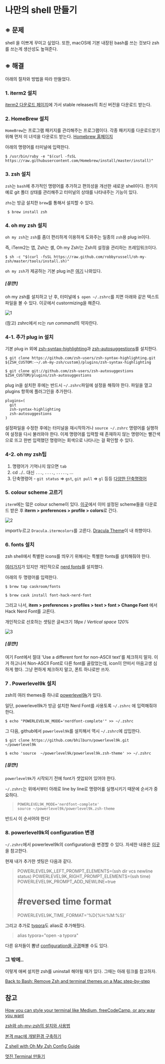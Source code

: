 # 나만의 shell 만들기



## ※ 문제

shell 을 이쁘게 꾸미고 싶었다. 또한, macOS에 기본 내장된 bash를 쓰는 것보다 zsh를 쓰는게 생산성도 높혀준다.



## ※ 해결

아래의 절차와 방법을 따라 만들었다.

### 1. iterm2 설치

[iterm2 다운로드 페이지](https://www.iterm2.com/downloads.html)에 가서 stable releases의 최신 버전을 다운로드 받는다.



### 2. HomeBrew 설치

`HomeBrew`는 프로그램 패키지를 관리해주는 프로그램이다. 각종 패키지를 다운로드받기 위해 먼저 이 녀석을 다운로드 받는다. [Homebrew 홈페이지](https://brew.sh)



아래의 명령어를 터미널에 입력한다.

```shell
$ /usr/bin/ruby -e "$(curl -fsSL https://raw.githubusercontent.com/Homebrew/install/master/install)"
```



### 3. zsh 설치

`zsh`는 `bash`에 추가적인 명령어를 추가하고 편의성을 개선한 새로운 shell이다. 한가지 예로 git 폴더 상태를 관리해주고 터미널의 상태를 나타내주는 기능이 있다.

`zhs`는 방금 설치한 `brew`를 통해서 설치할 수 있다.

``` $ brew install zsh```



### 4. oh my zsh 설치

`oh my zsh`는 `zsh`를 좀더 편리하게 이용하게 도와주는 일종의 `zsh`용 plug in이다.

즉,  iTerm2는 앱, Zsh는 셸, Oh my Zsh!는 Zsh의 설정을 관리하는 프레임워크이다.

```shell
$ sh -c "$(curl -fsSL https://raw.github.com/robbyrussell/oh-my-zsh/master/tools/install.sh)"
```

`oh my zsh`가 제공하는 기본 plug in은 [여기](https://github.com/robbyrussell/oh-my-zsh/wiki/Plugins) 나와있다.



##### [잠깐!]

oh my zsh를 설치하고 난 후, 터미널에 `$ open ~/.zshrc`를 치면 아래와 같은 텍스트파일을 볼 수 있다. 이곳에서 custormizing을 해준다. 

![1](../img/zshrc_example.png)

(참고) zshrc에서 rc는 *run command*의 약자란다.



### 4-1. 추가 plug in 설치

기본 plug in 외에 [zsh-syntax-highlighting](https://github.com/zsh-users/zsh-syntax-highlighting)과 [zsh-autosuggestions](https://github.com/zsh-users/zsh-autosuggestions)를 설치한다.

```shell
$ git clone https://github.com/zsh-users/zsh-syntax-highlighting.git ${ZSH_CUSTOM:-~/.oh-my-zsh/custom}/plugins/zsh-syntax-highlighting
```

```shell
$ git clone git://github.com/zsh-users/zsh-autosuggestions $ZSH_CUSTOM/plugins/zsh-autosuggestions
```



plug in을 설치한 후에는 반드시 `~/.zshrc`파일에 설정을 해줘야 한다. 파일을 열고 plugins 항목에 플러그인을 추가한다.

```
plugins=(
  git
  zsh-syntax-highlighting
  zsh-autosuggestions
)
```

설정파일을 수정한 후에는 터미널을 재시작하거나 `source ~/.zshrc` 명령어를 실행하여 설정을 다시 불러와야 한다. 이제 명령어를 입력할 때 존재하지 않는 명령어는 빨간색으로 뜨고 한번 입력했던 명령어는 회색으로 나타나는 걸 확인할 수 있다.



### 4-2. oh my zsh팁

1. 명령어가 기억나지 않으면 `tab`
2. cd ../.. 대신 `...`, `....`, `.....`, …
3. 단축명령어 - `git status` => `gst`, `git pull` => `gl` 등등 [다양한 단축명령어](https://github.com/robbyrussell/oh-my-zsh/wiki/Plugin:git)





### 5. colour scheme 고르기

`iterm`에는 많은 colour scheme이 있다. [이곳](https://iterm2colorschemes.com)에서 이미 설정된 scheme들을 다운로드 받은 후 **iterm > preferences > profile > colors**로 간다.



![2](../img/color_setup.png)

import누르고 `Dracula.itermcolors`를 고른다. [Dracula Theme](https://github.com/dracula/dracula-theme/)이 내 취향이다.



### 6. fonts 설치

zsh shell에서 특별한 icons를 띄우기 위해서는 특별한 fonts를 설치해줘야 한다.

[여러가지](https://github.com/ryanoasis/nerd-fonts#font-installation)가 있지만 개인적으로 [nerd fonts](https://github.com/ryanoasis/nerd-fonts#option-4-homebrew-fonts)를 설치했다.

아래의 두 명령어를 입력한다.

```shell
$ brew tap caskroom/fonts
```

```shell
$ brew cask install font-hack-nerd-font
```

그리고 나서, **item > preferences > profiles > text > font > Change Font** 에서 Hack Nerd Font를 고른다.

개인적으로 선호하는 셋팅은 글씨크기 *18px* / *Vertical space 120%*

![3](../img/font_setup.png)



##### [잠깐!]

여기 Font에서 절대 'Use a different font for non-ASCII text'를 체크하지 말자. 이거 하고나서 Non-ASCII Font로 다른 font를 골랐었는데, icon이 안떠서 마음고생 심하게 했다. 그냥 편하게 체크하지 말고, 폰트 하나로만 쓰자.





### 7 . Powerlevel9k 설치

zsh의 여러 themes중 하나로 [powerlevel9k](https://github.com/bhilburn/powerlevel9k/wiki/Install-Instructions#step-1-install-powerlevel9k)가 있다.

일단, powerlevel9k가 방금 설치한 Nerd Font를 사용토록 `~/.zshrc` 에 입력해줘야 한다.

```shell
$ echo "POWERLEVEL9K_MODE='nerdfont-complete'" >> ~/.zshrc
```



그 다음, github에서 `powerlevel9k`를 설치해서 역시 `~/.zshrc`에 삽입한다.

```shell
$ git clone https://github.com/bhilburn/powerlevel9k.git ~/powerlevel9k	
```

```shell
$ echo 'source  ~/powerlevel9k/powerlevel9k.zsh-theme' >> ~/.zshrc
```



##### [잠깐!]

`powerlevel9k`가 시작되기 전에 font가 셋업되어 있어야 한다.

`~/.zshrc`는 위에서부터 아래로 line by line로 명령어를 실행시키기 때문에 순서가 중요하다.

> ```
> POWERLEVEL9K_MODE='nerdfont-complete'
> source ~/powerlevel9k/powerlevel9k.zsh-theme
> ```

반드시 이 순서어야 한다!



### 8. powerlevel9k의 configuration 변경

`~/.zshrc`에서 powerlevel9k의 configuration을 변경할 수 있다. 자세한 내용은 [이곳](https://github.com/bhilburn/powerlevel9k#prompt-customization)을 참고한다.

현재 내가 추가한 셋팅은 다음과 같다.



> POWERLEVEL9K_LEFT_PROMPT_ELEMENTS=(ssh dir vcs newline status)
> POWERLEVEL9K_RIGHT_PROMPT_ELEMENTS=(ssh time)
> POWERLEVEL9K_PROMPT_ADD_NEWLINE=true
>
> # #reversed time format
>
> POWERLEVEL9K_TIME_FORMAT='%D{%H:%M:%S}'



그리고 추가로 [typora](https://typora.io)도 alias로 추가해줬다.

> alias typora="open -a typora"



다른 유저들이 뽐낸 [configuration을 구경](https://github.com/bhilburn/powerlevel9k/wiki/Show-Off-Your-Config)해볼 수도 있다. 





### 그 밖에..

이렇게 애써 설치한 zsh를 uninstall 해야될 때가 있다. 그때는 아래 링크를 참고하자.

[Back to Bash: Remove Zsh and terminal themes on a Mac step-by-step](https://medium.com/the-code-review/back-to-bash-remove-zsh-and-terminal-themes-on-a-mac-step-by-step-f89f69d2ec73)







## 참고

[How you can style your terminal like Medium, freeCodeCamp, or any way you want](https://medium.freecodecamp.org/how-you-can-style-your-terminal-like-medium-freecodecamp-or-any-way-you-want-f499234d48bc#c8bd)

[zsh와 oh-my-zsh의 설치와 사용법](https://aweekj.github.io/zsh/)

[본격 mac에 개발환경 구축하기](https://subicura.com/2017/11/22/mac-os-development-environment-setup.html)

[Z shell with Oh My Zsh Config Guide](https://blog.funspaces.org/2017/02/13/z-shell-with-oh-my-zsh-config-guide/#z-shell-1990년에-나온-shell이-갑자기-왜)

[멋진 Terminal 만들기](https://beomi.github.io/2017/07/07/Beautify-ZSH/)